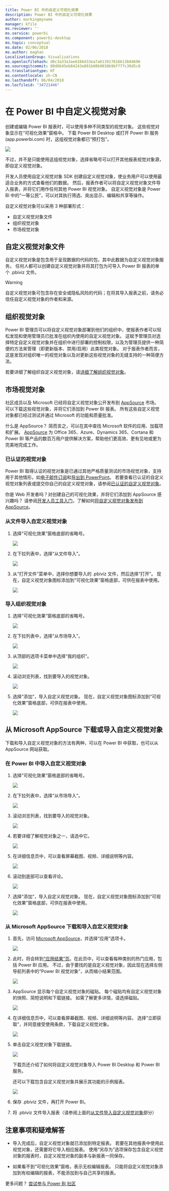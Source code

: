 ```yaml
---
title: Power BI 中的自定义可视化效果
description: Power BI 中的自定义可视化效果
author: markingmyname
manager: kfile
ms.reviewer: ''
ms.service: powerbi
ms.component: powerbi-desktop
ms.topic: conceptual
ms.date: 02/06/2018
ms.author: maghan
LocalizationGroup: Visualizations
ms.openlocfilehash: d8c3a33a3ae6166d33ea7a613917616613b84696
ms.sourcegitcommit: 80d6b45eb84243e801b60b9038b9bff77c30d5c8
ms.translationtype: HT
ms.contentlocale: zh-CN
ms.lasthandoff: 06/04/2018
ms.locfileid: "34721446"
---
```

# <a name="custom-visuals-in-power-bi"></a>在 Power BI 中自定义视觉对象
创建或编辑 Power BI 报表时，可以使用多种不同类型的视觉对象。 这些视觉对象显示在“可视化效果”窗格中。 下载 Power BI Desktop 或打开 Power BI 服务 (app.powerbi.com) 时，这组视觉对象都已“预打包”。

![](media/power-bi-custom-visuals/power-bi-visualizations.png)

不过，并不是只能使用这组视觉对象，选择省略号可以打开其他报表视觉对象源，即自定义视觉对象。

开发人员使用自定义视觉对象 SDK 创建自定义视觉对象，使业务用户可以使用最适合业务的方式查看他们的数据。 然后，报表作者可以将自定义视觉对象文件导入报表，并将它们用作任何其他 Power BI 视觉对象。 自定义视觉对象是 Power BI 中的“一等公民”，可以对其执行筛选、突出显示、编辑和共享等操作。

自定义视觉对象可以采用 3 种部署形式：
* 自定义视觉对象文件
* 组织视觉对象
* 市场视觉对象

## <a name="custom-visual-files"></a>自定义视觉对象文件

自定义视觉对象是包含用于呈现数据的代码的包，其中此数据为自定义视觉对象服务。 任何人都可以创建自定义视觉对象并将其打包为可导入 Power BI 报表的单个 .pbiviz 文件。

> [!WARNING]
> 自定义视觉对象可包含存在安全或隐私风险的代码；在将其导入报表之前，请务必信任自定义视觉对象的作者和来源。
> 
> 

## <a name="organization-visuals"></a>组织视觉对象

Power BI 管理员可以将自定义视觉对象部署到他们的组织中，使报表作者可以轻松发现和使用管理员已批准在组织内使用的自定义视觉对象。 这赋予管理员对选择特定自定义视觉对象并在组织中进行部署的控制权限，以及为管理员提供一种简便的方法来管理（即更新版本、禁用/启用）此类视觉对象。 对于报表作者而言，这是发现对组织唯一的视觉对象以及对更新这些视觉对象的无缝支持的一种简便方法。

若要详细了解组织自定义视觉对象，请[详细了解组织视觉对象](power-bi-custom-visuals-organization.md)。

## <a name="marketplace-visuals"></a>市场视觉对象

社区成员以及 Microsoft 已经将自定义视觉对象公开发布到 [AppSource](https://appsource.microsoft.com/en-us/marketplace/apps?product=power-bi-visuals) 市场。 可以下载这些视觉对象，并将它们添加到 Power BI 报表。 所有这些自定义视觉对象都已经过测试并通过 Microsoft 的功能和质量批准。

什么是 AppSource？ 简而言之，可以在其中查找 Microsoft 软件的应用、加载项和扩展。 [AppSource](https://appsource.microsoft.com/en-us/) 为 Office 365、Azure、Dynamics 365、Cortana 和 Power BI 等产品的数百万用户提供解决方案，帮助他们更高效、更有见地或更为完美地完成工作。

### <a name="certified-visuals"></a>已认证的视觉对象

Power BI 取得认证的视觉对象是已通过其他严格质量测试的市场视觉对象，支持用于其他情形，如[电子邮件订阅](https://docs.microsoft.com/power-bi/service-report-subscribe)和[导出到 PowerPoint](https://docs.microsoft.com/power-bi/service-publish-to-powerpoint)。
若要查看已认证的自定义视觉对象列表或提交你自己的自定义视觉对象，请参阅[已认证的自定义视觉对象](https://docs.microsoft.com/power-bi/power-bi-custom-visuals-certified)。

你是 Web 开发者吗？对创建自己的可视化效果，并将它们添加到 AppSource 感兴趣吗？ 请参阅[开发人员工具入门](https://docs.microsoft.com/power-bi/service-custom-visuals-getting-started-with-developer-tools)，了解如何[将自定义视觉对象发布到 AppSource](https://appsource.microsoft.com/en-us/marketplace/apps?product=power-bi-visuals)。

### <a name="import-a-custom-visuals-from-a-file"></a>从文件导入自定义视觉对象

1. 选择“可视化效果”窗格底部的省略号。

    ![](media/power-bi-custom-visuals/power-bi-visualizations2.png)

2. 在下拉列表中，选择“从文件导入”。

    ![](media/power-bi-custom-visuals/power-bi-custom-visual-import-from-file.png)

3. 从“打开文件”菜单中，选择你想要导入的 .pbiviz 文件，然后选择“打开”。 现在，自定义视觉对象图标添加到“可视化效果”窗格底部，可供在报表中使用。

    ![](media/power-bi-custom-visuals/power-bi-custom-visual-imported.png)

### <a name="import-organization-visuals"></a>导入组织视觉对象

1. 选择“可视化效果”窗格底部的省略号。

    ![](media/power-bi-custom-visuals/power-bi-visual-org-01.png)

2. 在下拉列表中，选择“从市场导入”。

    ![](media/power-bi-custom-visuals/power-bi-visual-org-02.png)

3. 从顶部的选项卡菜单中选择“我的组织”。

    ![](media/power-bi-custom-visuals/power-bi-visual-org-03.png)

4. 滚动浏览列表，找到要导入的视觉对象。
    
    ![](media/power-bi-custom-visuals/power-bi-visual-org-04.png)

5. 选择“添加”，导入自定义视觉对象。 现在，自定义视觉对象图标添加到“可视化效果”窗格底部，可供在报表中使用。

    ![](media/power-bi-custom-visuals/power-bi-visual-org-05.png)
 
## <a name="download-or-import-custom-visuals-from-microsoft-appsource"></a>从 Microsoft AppSource 下载或导入自定义视觉对象
下载和导入自定义视觉对象的方法有两种，可以在 Power BI 中获取，也可以从 AppSource 网站获取。

### <a name="import-custom-visuals-from-within-power-bi"></a>在 Power BI 中导入自定义视觉对象

1. 选择“可视化效果”窗格底部的省略号。

    ![](media/power-bi-custom-visuals/power-bi-visualizations2.png)

2. 在下拉列表中，选择“从市场导入”。

    ![](media/power-bi-custom-visuals/power-bi-visual-org-02.png)

3. 滚动浏览列表，找到要导入的视觉对象。

    ![](media/power-bi-custom-visuals/power-bi-import-visual.png)

4. 若要详细了解视觉对象之一，请选中它。

    ![](media/power-bi-custom-visuals/power-bi-select.png)

5. 在详细信息页中，可以查看屏幕截图、视频、详细说明等内容。

    ![](media/power-bi-custom-visuals/power-bi-synoptic.png)

6. 滚动到底部可以查看评论。

    ![](media/power-bi-custom-visuals/power-bi-reviews.png)

7. 选择“添加”，导入自定义视觉对象。 现在，自定义视觉对象图标添加到“可视化效果”窗格底部，可供在报表中使用。

    ![](media/power-bi-custom-visuals/power-bi-custom-visual-imported.png)

### <a name="download-and-import-custom-visuals-from-microsoft-appsource"></a>从 Microsoft AppSource 下载和导入自定义视觉对象

1. 首先，访问 [Microsoft AppSource](https://appsource.microsoft.com)，并选择“应用”选项卡。 

    ![](media/power-bi-custom-visuals/power-bi-appsource-apps.png)

2. 此时，将会转到[“应用结果”页](https://appsource.microsoft.com/en-us/marketplace/apps)。在此页中，可以查看每种类别的热门应用，包括 Power BI 应用。 不过，由于要找的是自定义视觉对象，因此现在选择左侧导航列表中的“Power BI 视觉对象”，从而缩小结果范围。

    ![](media/power-bi-custom-visuals/power-bi-appsource-visuals.png)

3. AppSource 显示每个自定义视觉对象的磁贴。  每个磁贴均有自定义视觉对象的快照、简短说明和下载链接。 如需了解更多详情，请选择磁贴。 

    ![](media/power-bi-custom-visuals/powerbi-custom-select-visual.png)

4. 在详细信息页中，可以查看屏幕截图、视频、详细说明等内容。 选择“立即获取”，并同意接受使用条款，下载自定义视觉对象。 

    ![](media/power-bi-custom-visuals/power-bi-appsource-get.png)

5. 单击自定义视觉对象下载链接。

    ![](media/power-bi-custom-visuals/powerbi-custom-download.png)

    下载页还介绍了如何将自定义视觉对象导入 Power BI Desktop 和 Power BI 服务。

    还可以下载包含自定义视觉对象并展示其功能的示例报表。

    ![](media/power-bi-custom-visuals/powerbi-custom-try-sample.png)

6. 保存 .pbiviz 文件，再打开 Power BI。

7. 将 .pbiviz 文件导入报表（请参阅上面的[从文件导入自定义视觉对象](#import-a-custom-visuals-from-a-file)部分）

## <a name="considerations-and-troubleshooting"></a>注意事项和疑难解答

- 导入完成后，自定义视觉对象就已添加到特定报表。 若要在其他报表中使用此视觉对象，还需要将它导入相应报表。 使用“另存为”选项保存包含自定义视觉对象的报表时，自定义视觉对象的副本与新报表一同保存。

- 如果看不到“可视化效果”窗格，表示无权编辑报表。  只能将自定义视觉对象添加到有权编辑的报表，不能添加到与自己共享的报表。

更多问题？ [尝试参与 Power BI 社区](http://community.powerbi.com/)
